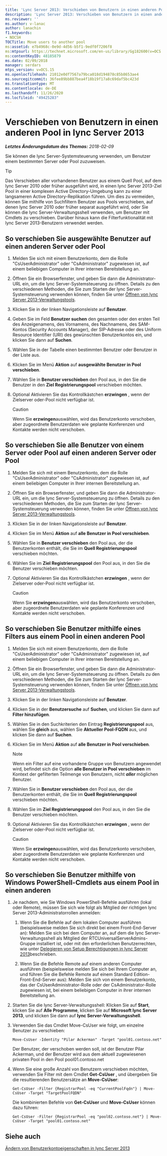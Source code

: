 ```yaml
---
title: 'Lync Server 2013: Verschieben von Benutzern in einen anderen Pool'
description: 'Lync Server 2013: Verschieben von Benutzern in einen anderen Pool'
ms.reviewer: ''
ms.author: v-lanac
author: lanachin
f1.keywords:
- NOCSH
TOCTitle: Move users to another pool
ms:assetid: e7b4968c-0e9d-4d56-b5f1-9edf0f7206f8
ms:mtpsurl: https://technet.microsoft.com/en-us/library/Gg182600(v=OCS.15)
ms:contentKeyID: 48185879
ms.date: 02/09/2018
manager: serdars
mtps_version: v=OCS.15
ms.openlocfilehash: 21012e0df7567a79bca018d194878c85b8653ae4
ms.sourcegitcommit: 36fee89bb887bea4f18b19f17a8c69daf5bc423d
ms.translationtype: MT
ms.contentlocale: de-DE
ms.lasthandoff: 11/26/2020
ms.locfileid: "49425283"
---
```

# <a name="move-users-to-another-pool-in-lync-server-2013"></a>Verschieben von Benutzern in einen anderen Pool in lync Server 2013

<div data-xmlns="http://www.w3.org/1999/xhtml">

<div class="topic" data-xmlns="http://www.w3.org/1999/xhtml" data-msxsl="urn:schemas-microsoft-com:xslt" data-cs="https://msdn.microsoft.com/">

<div data-asp="https://msdn2.microsoft.com/asp">



</div>

<div id="mainSection">

<div id="mainBody">

<span> </span>

_**Letztes Änderungsdatum des Themas:** 2018-02-09_

Sie können die lync Server-Systemsteuerung verwenden, um Benutzer einem bestimmten Server oder Pool zuzuweisen.

<div>


> [!TIP]  
> Das Verschieben aller vorhandenen Benutzer aus einem Quell Pool, auf dem lync Server 2010 oder früher ausgeführt wird, in einen lync Server 2013-Ziel Pool in einer komplexen Active Directory-Umgebung kann zu einer langsameren Active Directory-Replikation führen. Um dies zu vermeiden, können Sie mithilfe von Suchfiltern Benutzer aus Pools verschieben, auf denen lync Server 2010 oder früher separat ausgeführt wird, oder Sie können die lync Server-Verwaltungsshell verwenden, um Benutzer mit Cmdlets zu verschieben. Darüber hinaus kann die Filterfunktionalität mit lync Server 2013-Benutzern verwendet werden.



</div>

<div>

## <a name="to-move-selected-users-to-a-different-server-or-pool"></a>So verschieben Sie ausgewählte Benutzer auf einen anderen Server oder Pool

1.  Melden Sie sich mit einem Benutzerkonto, dem die Rolle "CsUserAdministrator" oder "CsAdministrator" zugewiesen ist, auf einem beliebigen Computer in Ihrer internen Bereitstellung an.

2.  Öffnen Sie ein Browserfenster, und geben Sie dann die Administrator-URL ein, um die lync Server-Systemsteuerung zu öffnen. Details zu den verschiedenen Methoden, die Sie zum Starten der lync Server-Systemsteuerung verwenden können, finden Sie unter [Öffnen von lync Server 2013-Verwaltungstools](lync-server-2013-open-lync-server-administrative-tools.md).

3.  Klicken Sie in der linken Navigationsleiste auf **Benutzer**.

4.  Geben Sie im Feld **Benutzer suchen** den gesamten oder den ersten Teil des Anzeigenamens, des Vornamens, des Nachnamens, des SAM-Kontos (Security Accounts Manager), der SIP-Adresse oder des Uniform Resource Identifier (URI) des gewünschten Benutzerkontos ein, und klicken Sie dann auf **Suchen**.

5.  Wählen Sie in der Tabelle einen bestimmten Benutzer oder Benutzer in der Liste aus.

6.  Klicken Sie im Menü **Aktion** auf **ausgewählte Benutzer in Pool verschieben**.

7.  Wählen Sie in **Benutzer verschieben** den Pool aus, in den Sie die Benutzer in den **Ziel Registrierungspool** verschieben möchten.

8.  Optional Aktivieren Sie das Kontrollkästchen **erzwingen** , wenn der Zielserver oder-Pool nicht verfügbar ist.
    
    <div>
    

    > [!Caution]  
    > Wenn Sie <STRONG>erzwingen</STRONG>auswählen, wird das Benutzerkonto verschoben, aber zugeordnete Benutzerdaten wie geplante Konferenzen und Kontakte werden nicht verschoben.

    
    </div>

</div>

<div>

## <a name="to-move-all-users-from-one-server-or-pool-to-a-different-server-or-pool"></a>So verschieben Sie alle Benutzer von einem Server oder Pool auf einen anderen Server oder Pool

1.  Melden Sie sich mit einem Benutzerkonto, dem die Rolle "CsUserAdministrator" oder "CsAdministrator" zugewiesen ist, auf einem beliebigen Computer in Ihrer internen Bereitstellung an.

2.  Öffnen Sie ein Browserfenster, und geben Sie dann die Administrator-URL ein, um die lync Server-Systemsteuerung zu öffnen. Details zu den verschiedenen Methoden, die Sie zum Starten der lync Server-Systemsteuerung verwenden können, finden Sie unter [Öffnen von lync Server 2013-Verwaltungstools](lync-server-2013-open-lync-server-administrative-tools.md).

3.  Klicken Sie in der linken Navigationsleiste auf **Benutzer**.

4.  Klicken Sie im Menü **Aktion** auf **alle Benutzer in Pool verschieben**.

5.  Wählen Sie in **Benutzer verschieben** den Pool aus, der die Benutzerkonten enthält, die Sie im **Quell Registrierungspool** verschieben möchten.

6.  Wählen Sie im **Ziel Registrierungspool** den Pool aus, in den Sie die Benutzer verschieben möchten.

7.  Optional Aktivieren Sie das Kontrollkästchen **erzwingen** , wenn der Zielserver oder-Pool nicht verfügbar ist.
    
    <div>
    

    > [!Caution]  
    > Wenn Sie <STRONG>erzwingen</STRONG>auswählen, wird das Benutzerkonto verschoben, aber zugeordnete Benutzerdaten wie geplante Konferenzen und Kontakte werden nicht verschoben.

    
    </div>

</div>

<div>

## <a name="to-move-users-from-one-pool-to-a-different-pool-by-using-a-filter"></a>So verschieben Sie Benutzer mithilfe eines Filters aus einem Pool in einen anderen Pool

1.  Melden Sie sich mit einem Benutzerkonto, dem die Rolle "CsUserAdministrator" oder "CsAdministrator" zugewiesen ist, auf einem beliebigen Computer in Ihrer internen Bereitstellung an.

2.  Öffnen Sie ein Browserfenster, und geben Sie dann die Administrator-URL ein, um die lync Server-Systemsteuerung zu öffnen. Details zu den verschiedenen Methoden, die Sie zum Starten der lync Server-Systemsteuerung verwenden können, finden Sie unter [Öffnen von lync Server 2013-Verwaltungstools](lync-server-2013-open-lync-server-administrative-tools.md).

3.  Klicken Sie in der linken Navigationsleiste auf **Benutzer**.

4.  Klicken Sie in der **Benutzersuche** auf **Suchen**, und klicken Sie dann auf **Filter hinzufügen**.

5.  Wählen Sie in den Suchkriterien den Eintrag **Registrierungspool** aus, wählen Sie **gleich** aus, wählen Sie **Aktueller Pool-FQDN** aus, und klicken Sie dann auf **Suchen**.

6.  Klicken Sie im Menü **Aktion** auf **alle Benutzer in Pool verschieben**.
    
    <div>
    

    > [!NOTE]  
    > Wenn ein Filter auf eine vorhandene Gruppe von Benutzern angewendet wird, befindet sich die Option <STRONG>alle Benutzer in Pool verschieben</STRONG> im Kontext der gefilterten Teilmenge von Benutzern, nicht <STRONG><EM>aller</EM></STRONG> möglichen Benutzer.

    
    </div>

7.  Wählen Sie in **Benutzer verschieben** den Pool aus, der die Benutzerkonten enthält, die Sie im **Quell Registrierungspool** verschieben möchten.

8.  Wählen Sie im **Ziel Registrierungspool** den Pool aus, in den Sie die Benutzer verschieben möchten.

9.  Optional Aktivieren Sie das Kontrollkästchen **erzwingen** , wenn der Zielserver oder-Pool nicht verfügbar ist.
    
    <div>
    

    > [!Caution]  
    > Wenn Sie <STRONG>erzwingen</STRONG>auswählen, wird das Benutzerkonto verschoben, aber zugeordnete Benutzerdaten wie geplante Konferenzen und Kontakte werden nicht verschoben.

    
    </div>

</div>

<div>

## <a name="to-move-users-from-one-pool-to-another-using-windows-powershell-cmdlets"></a>So verschieben Sie Benutzer mithilfe von Windows PowerShell-Cmdlets aus einem Pool in einen anderen

1.  Je nachdem, wie Sie Windows PowerShell-Befehle ausführen (lokal oder Remote), müssen Sie sich wie folgt als Mitglied der richtigen lync Server 2013-Administratorrollen anmelden:
    
    1.  Wenn Sie die Befehle auf dem lokalen Computer ausführen (beispielsweise melden Sie sich direkt bei einem Front-End-Server an): Melden Sie sich bei dem Computer an, auf dem die lync Server-Verwaltungsshell als Mitglied der RTCUniversalServerAdmins-Gruppe installiert ist, oder mit den erforderlichen Benutzerrechten, wie unter [Delegieren von Setup Berechtigungen in lync Server 2013](lync-server-2013-delegate-setup-permissions.md)beschrieben.
    
    2.  Wenn Sie die Befehle Remote auf einem anderen Computer ausführen (beispielsweise melden Sie sich bei Ihrem Computer an, und führen Sie die Befehle Remote auf einem Standard Edition-Front-End-Server aus): Melden Sie sich von einem Benutzerkonto, das der CsUserAdministrator-Rolle oder der CsAdministrator-Rolle zugewiesen ist, bei einem beliebigen Computer in ihrer internen Bereitstellung an.

2.  Starten Sie die lync Server-Verwaltungsshell: Klicken Sie auf **Start**, klicken Sie auf **Alle Programme**, klicken Sie auf **Microsoft lync Server 2013**, und klicken Sie dann auf **lync Server-Verwaltungsshell**.

3.  Verwenden Sie das Cmdlet Move-CsUser wie folgt, um einzelne Benutzer zu verschieben:
    
        Move-CsUser -Identity "Pilar Ackerman" -Target "pool01.contoso.net"
    
    Der Benutzer, der verschoben werden soll, ist der Benutzer Pilar Ackerman, und der Benutzer wird aus dem aktuell zugewiesenen privaten Pool in den Pool pool01.contoso.net

4.  Wenn Sie eine große Anzahl von Benutzern verschieben möchten, verwenden Sie Filter mit dem Cmdlet **Get-CsUser** , und übergeben Sie die resultierenden Benutzersätze an **Move-CsUser**:
    
        Get-CsUser -Filter {RegistrarPool -eq "CurrentPoolFqdn"} | Move-CsUser -Target "TargetPoolFQDN"
    
    Die kombinierten Befehle von **Get-CsUser** und **Move-CsUser** können dazu führen:
    
        Get-CsUser -Filter {RegistrarPool -eq "pool02.contoso.net"} | Move-CsUser -Target "pool01.contoso.net"

</div>

<div>

## <a name="see-also"></a>Siehe auch


[Ändern von Benutzerkontoeigenschaften in lync Server 2013](lync-server-2013-modifying-user-account-properties.md)  
  

</div>

</div>

<span> </span>

</div>

</div>

</div>

